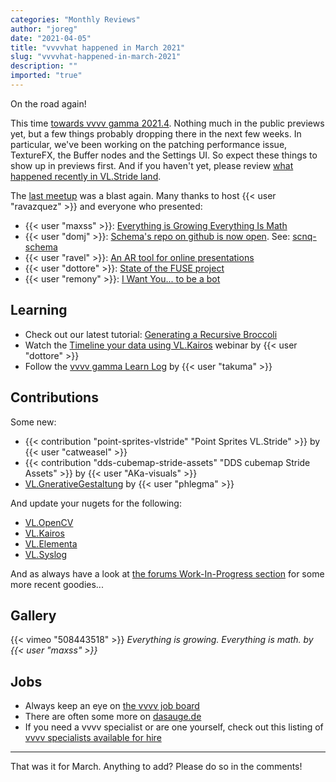 ```yaml
---
categories: "Monthly Reviews"
author: "joreg"
date: "2021-04-05"
title: "vvvvhat happened in March 2021"
slug: "vvvvhat-happened-in-march-2021"
description: ""
imported: "true"
---
```


On the road again!

This time [towards vvvv gamma 2021.4](/blog/2021/vvvv-gamma-the-road-ahead). Nothing much in the public previews yet, but a few things probably dropping there in the next few weeks. In particular, we've been working on the patching performance issue, TextureFX, the Buffer nodes and the Settings UI. So expect these things to show up in previews first. And if you haven't yet, please review [what happened recently in VL.Stride land](/blog/2021/vl-stride-3d-engine-update-4).


The [last meetup](https://www.youtube.com/watch?v=RcQNe8iuFUU) was a blast again. Many thanks to host {{< user "ravazquez" >}} and everyone who presented:
* {{< user "maxss" >}}: [Everything is Growing Everything Is Math](https://www.youtube.com/watch?v=RcQNe8iuFUU&t=235s)
* {{< user "domj" >}}: [Schema's repo on github is now open](https://www.youtube.com/watch?v=RcQNe8iuFUU&t=1265s). See: [scnq-schema](https://github.com/domjancik/scnq-schema)
* {{< user "ravel" >}}: [An AR tool for online presentations](https://www.youtube.com/watch?v=RcQNe8iuFUU&t=3023s)
* {{< user "dottore" >}}: [State of the FUSE project](https://www.youtube.com/watch?v=RcQNe8iuFUU&t=4018s)
* {{< user "remony" >}}: [I Want You... to be a bot](https://www.youtube.com/watch?v=RcQNe8iuFUU&t=4441s)

## Learning

* Check out our latest tutorial: [Generating a Recursive Broccoli](https://youtu.be/36E6oKBao_w)
* Watch the [Timeline your data using VL.Kairos](https://thenodeinstitute.org/courses/workshop-timeline-your-data-using-vl-kairos/) webinar by {{< user "dottore" >}}
* Follow the [vvvv gamma Learn Log](https://www.youtube.com/playlist?list=PLK3HDkvkLePThFo_sp9hPuue_61nxkQOM) by {{< user "takuma" >}}

## Contributions

Some new:
* {{< contribution "point-sprites-vlstride" "Point Sprites VL.Stride" >}} by {{< user "catweasel" >}}
* {{< contribution "dds-cubemap-stride-assets" "DDS cubemap Stride Assets" >}} by {{< user "AKa-visuals" >}}
* [VL.GnerativeGestaltung](https://discourse.vvvv.org/t/vl-generativegestaltung/19350) by {{< user "phlegma" >}}

And update your nugets for the following:
* [VL.OpenCV](https://www.nuget.org/packages/VL.OpenCV)
* [VL.Kairos](https://www.nuget.org/packages/VL.Kairos)
* [VL.Elementa](https://www.nuget.org/packages/VL.Elementa)
* [VL.Syslog](https://www.nuget.org/packages/VL.Syslog)

And as always have a look at [the forums Work-In-Progress section](https://discourse.vvvv.org/c/wip/27) for some more recent goodies...

## Gallery

{{< vimeo "508443518" >}}
*Everything is growing. Everything is math. by {{< user "maxss" >}}*

## Jobs

* Always keep an eye on [the vvvv job board](https://discourse.vvvv.org/c/jobs)
* There are often some more on [dasauge.de](https://dasauge.de/sta/Vvvv/)
* If you need a vvvv specialist or are one yourself, check out this listing of [vvvv specialists available for hire](https://vvvv.org/documentation/vvvv-specialists-available-for-hire)

---

That was it for March. Anything to add? Please do so in the comments!